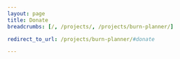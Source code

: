 ```yaml
---
layout: page
title: Donate
breadcrumbs: [/, /projects/, /projects/burn-planner/]

redirect_to_url: /projects/burn-planner/#donate

---
```

